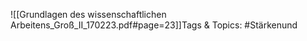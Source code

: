 
![[Grundlagen des wissenschaftlichen Arbeitens_Groß_II_170223.pdf#page=23]]Tags & Topics:
   #Stärkenund